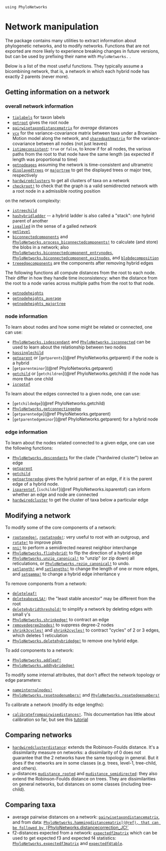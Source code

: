 ```@setup network_getters
using PhyloNetworks
```

# Network manipulation

The package contains many utilities to extract information about phylogenetic networks, and to modify networks.
Functions that are not exported are more likely to experience
breaking changes in future versions, but can be used by prefixing their
name with `PhyloNetworks.` .

Below is a list of the most useful functions.
They typically assume a bicombining network, that is, a network in which
each hybrid node has exactly 2 parents (never more).

## Getting information on a network

### overall network information

- [`tiplabels`](@ref) for taxon labels
- [`getroot`](@ref) gives the root node
- [`pairwisetaxondistancematrix`](@ref) for *average* distances
- [`vcv`](@ref) for the variance-covariance matrix between taxa under a
  Brownian Motion model along the network, and [`sharedpathmatrix`](@ref)
  for the variance-covariance between all nodes (not just leaves)
- [`istimeconsistent`](@ref): `true` or `false`, to know if for all nodes,
  the various paths from the root to that node have the same length
  (as expected if length was proportional to time)
- [`getnodeages`](@ref) assuming the network is time-consistent and ultrametric
- [`displayedtrees`](@ref) or [`majortree`](@ref) to get the displayed trees
  or major tree, respectively
- [`hardwiredclusters`](@ref) to get all clusters of taxa on a network
- [`checkroot!`](@ref) to check that the graph is a valid semidirected
  network with a root node in a admissible rooting position

on the network complexity:
- [`istreechild`](@ref)
- [`hashybridladder`](@ref) -- a hybrid ladder is also called a "stack":
  one hybrid parent of another
- [`isgalled`](@ref) in the sense of a galled *network*
- [`getlevel`](@ref)
- [`biconnectedcomponents`](@ref) and
  [`PhyloNetworks.process_biconnectedcomponents!`](@ref)
  to calculate (and store) the blobs in a network;
  also
  [`PhyloNetworks.biconnectedcomponent_entrynodes`](@ref),
  [`PhyloNetworks.biconnectedcomponent_exitnodes`](@ref),
  and [`blobdecomposition`](@ref)
- [`treeedgecomponents`](@ref) are the components after removing hybrid edges

The following functions all compute distances from the root to each node.
Their differ in how they handle time inconsistency: when the distance from
the root to a node varies across multiple paths from the root to that node.
- [`getnodeheights`](@ref)
- [`getnodeheights_average`](@ref)
- [`getnodeheights_majortree`](@ref)

### node information

To learn about nodes and how some might be related or connected, one can use:

- [`PhyloNetworks.isdescendant`](@ref) and [`PhyloNetworks.isconnected`](@ref) 
  can be used to learn about the relationship between two nodes
- [`hassinglechild`](@ref)
- [`getparent`](@ref) or [`getparents`](@ref PhyloNetworks.getparent) if the
  node is a hybrid
- [`getparentminor`](@ref PhyloNetworks.getparent)
- [`getchild`](@ref) or [`getchildren`](@ref PhyloNetworks.getchild) if the
  node has more than one child
- [`isrootof`](@ref)

To learn about the edges connected to a given node, one can use:
- [`getchildedge`](@ref PhyloNetworks.getchild)
- [`PhyloNetworks.getconnectingedge`](@ref)
- [`getparentedge`](@ref PhyloNetworks.getparent)
- [`getparentedgeminor`](@ref PhyloNetworks.getparent) for a hybrid node

### edge information

To learn about the nodes related connected to a given edge, one can use the following functions: 

- [`PhyloNetworks.descendants`](@ref) for the clade ("hardwired cluster") below an edge
- [`getparent`](@ref)
- [`getchild`](@ref)
- [`getpartneredge`](@ref) gives the hybrid partner of an edge,
  if it is the parent edge of a hybrid node.
- [`isparentof`](@ref), [`ischildof`](@ref PhyloNetworks.isparentof) can
  inform whether an edge and node are connected
- [`hardwiredcluster`](@ref) to get the cluster of taxa below a particular edge

## Modifying a network

To modify some of the core components of a network:

- [`rootonedge!`](@ref), [`rootatnode!`](@ref):
  very useful to root with an outgroup, and [`rotate!`](@ref) to improve plots
- [`nni!`](@ref) to perform a semidirected nearest neighbor interchange
- [`PhyloNetworks.fliphybrid!`](@ref) to flip the direction of a hybrid edge
- [`PhyloNetworks.unzip_canonical!`](@ref) to "unzip" (or zip down) all
  reticulations, or [`PhyloNetworks.rezip_canonical!`](@ref) to undo.
- [`setlength!`](@ref) and [`setlengths!`](@ref) to change the length of one
  or more edges,
  and [`setgamma!`](@ref) to change a hybrid edge inheritance γ

To remove components from a network:

- [`deleteleaf!`](@ref)
- [`deleteaboveLSA!`](@ref): the "least stable ancestor" may be different
  from the root
- [`deletehybridthreshold!`](@ref) to simplify a network by deleting edges with small γ's
- [`PhyloNetworks.shrinkedge!`](@ref) to contract an edge
- [`removedegree2nodes!`](@ref) to suppress degree-2 nodes
- [`shrink3cycles!`](@ref) and [`shrink2cycles!`](@ref) to contract "cycles"
  of 2 or 3 edges, which deletes 1 reticulation
- [`PhyloNetworks.deletehybridedge!`](@ref) to remove one hybrid edge.

To add components to a network:

- [`PhyloNetworks.addleaf!`](@ref)
- [`PhyloNetworks.addhybridedge!`](@ref)

To modify some internal attributes, that don't affect the network topology
or edge parameters:

- [`nameinternalnodes!`](@ref)
- [`PhyloNetworks.resetnodenumbers!`](@ref) and
  [`PhyloNetworks.resetedgenumbers!`](@ref)

To calibrate a network (modify its edge lengths):

- [`calibratefrompairwisedistances!`](@ref). This documentation has little
  about calibration so far, but see this
  [tutorial](https://cecileane.github.io/networkPCM-workshop/topic1-netcalibration.html)

## Comparing networks

- [`hardwiredclusterdistance`](@ref): extends the Robinson-Foulds distance.
  It's a dissimilarity measure on networks: a dissimilarity of 0 does not
  guarantee that the 2 networks have the same topology in general.
  But it does if the networks are in some classes (e.g. trees, level-1,
  tree-child, and others).
- μ-distances [`mudistance_rooted`](@ref) and [`mudistance_semidirected`](@ref):
  they also extend the Robinson-Foulds distance on trees.
  They are dissimilarities on general networks, but distances on some classes
  (including tree-child).

## Comparing taxa

- average pairwise distances on a network: [`pairwisetaxondistancematrix`](@ref),  
  and from data: [`PhyloNetworks.hammingdistancematrix](@ref), that can be
  followed by [`PhyloNetworks.distancecorrection_JC!`](@ref)
- f2-distances expected from a network: [`expectedf2matrix`](@ref)
  which can be used to get expected f3 and expected f4 statistics:
  [`PhyloNetworks.expectedf3matrix`](@ref) and [`expectedf4table`](@ref).
